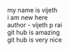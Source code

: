 my name is vijeth 
<br>
i am new here
<br>
author - vijeth p rai
<br>
git hub is amazing
<br>
git hub is very nice
